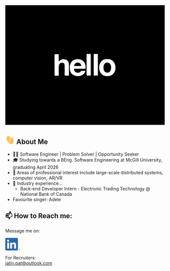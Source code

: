 <img src="https://github.com/Jatin-Pat/Jatin-Pat/blob/main/intro.gif" alt="👋 Hi there! I'm Jatin" title="👋 Hi there! I'm Jatin"/>

<!--
**Jatin-Pat/Jatin-Pat** is a ✨ _special_ ✨ repository because its `README.md` (this file) appears on your GitHub profile.

Here are some ideas to get you started:

- 🔭 I’m currently working on ...
- 🌱 I’m currently learning ...
- 👯 I’m looking to collaborate on ...
- 🤔 I’m looking for help with ...
- 💬 Ask me about ...
- 📫 How to reach me: ...
- 😄 Pronouns: ...
- ⚡ Fun fact: ...
-->

## <img src="https://github.com/Jatin-Pat/Jatin-Pat/blob/main/wave-hand.gif" width="30px" alt="👋"> About Me
- 👨‍💻 Software Engineer | Problem Solver | Opportunity Seeker
- 🎓 Studying towards a BEng. Software Engineering at McGill University, graduating April 2026
- 🔬 Areas of professional interest include large-scale distributed systems, computer vision, AR/VR
- 💼 Industry experience...
  - Back-end Developer Intern - Electronic Trading Technology @ National Bank of Canada
- Favourite singer: Adele

## 📫 How to Reach me:
Message me on:

<a href="https://www.linkedin.com/in/jatin-pat/"><img src="https://github.com/Jatin-Pat/Jatin-Pat/blob/main/social.png" height="40em" align="center" alt="Jatin Patel on LinkedIn" title="Jatin Patel on LinkedIn"/></a>

For Recruiters:  
jatin.pat@outlook.com




